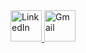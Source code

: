 <!DOCTYPE html>
<html lang="en">
<head>
    <title>Image</title>
</head>
<body><a href="https://www.linkedin.com/in/sujilatha-yoganathan-92a986264?lipi=urn%3Ali%3Apage%3Ad_flagship3_profile_view_base_contact_details%3B90FlPucvRL2q8I1ii%2FJjWw%3D%3D" target="_blank">
  <img src="//private-user-images.githubusercontent.com/161938065/310458308-27d77369-b02a-498f-b7e5-a7cebbe86921.png?jwt=eyJhbGciOiJIUzI1NiIsInR5cCI6IkpXVCJ9.eyJpc3MiOiJnaXRodWIuY29tIiwiYXVkIjoicmF3LmdpdGh1YnVzZXJjb250ZW50LmNvbSIsImtleSI6ImtleTUiLCJleHAiOjE3MDk3MjEzMTUsIm5iZiI6MTcwOTcyMTAxNSwicGF0aCI6Ii8xNjE5MzgwNjUvMzEwNDU4MzA4LTI3ZDc3MzY5LWIwMmEtNDk4Zi1iN2U1LWE3Y2ViYmU4NjkyMS5wbmc_WC1BbXotQWxnb3JpdGhtPUFXUzQtSE1BQy1TSEEyNTYmWC1BbXotQ3JlZGVudGlhbD1BS0lBVkNPRFlMU0E1M1BRSzRaQSUyRjIwMjQwMzA2JTJGdXMtZWFzdC0xJTJGczMlMkZhd3M0X3JlcXVlc3QmWC1BbXotRGF0ZT0yMDI0MDMwNlQxMDMwMTVaJlgtQW16LUV4cGlyZXM9MzAwJlgtQW16LVNpZ25hdHVyZT1lMzJiZjQxM2Q3MTJjNDA3ZDA2MTg3MWI0MjUzNGE2NWRiMDhiYzkzMjhlMTdlYzdhZTRjYWNiN2VmMmEyMTgwJlgtQW16LVNpZ25lZEhlYWRlcnM9aG9zdCZhY3Rvcl9pZD0wJmtleV9pZD0wJnJlcG9faWQ9MCJ9.I0MbEA8LaXrK2zogwpRLk6BgqP6FiBzzV1NiYECF2jY" alt="LinkedIn" width="50" height="50">
</a>

<a href="sujilatha6@gmail.com">
  <img src="//private-user-images.githubusercontent.com/161938065/310458347-1cb07aea-4b06-4a44-8fcc-283ee0bee00e.png?jwt=eyJhbGciOiJIUzI1NiIsInR5cCI6IkpXVCJ9.eyJpc3MiOiJnaXRodWIuY29tIiwiYXVkIjoicmF3LmdpdGh1YnVzZXJjb250ZW50LmNvbSIsImtleSI6ImtleTUiLCJleHAiOjE3MDk3MjEzMTUsIm5iZiI6MTcwOTcyMTAxNSwicGF0aCI6Ii8xNjE5MzgwNjUvMzEwNDU4MzQ3LTFjYjA3YWVhLTRiMDYtNGE0NC04ZmNjLTI4M2VlMGJlZTAwZS5wbmc_WC1BbXotQWxnb3JpdGhtPUFXUzQtSE1BQy1TSEEyNTYmWC1BbXotQ3JlZGVudGlhbD1BS0lBVkNPRFlMU0E1M1BRSzRaQSUyRjIwMjQwMzA2JTJGdXMtZWFzdC0xJTJGczMlMkZhd3M0X3JlcXVlc3QmWC1BbXotRGF0ZT0yMDI0MDMwNlQxMDMwMTVaJlgtQW16LUV4cGlyZXM9MzAwJlgtQW16LVNpZ25hdHVyZT0yOTFkMzkzOTIzZmVkNzRjOGE0ZGRjMzkzODc4OTVmYmVkMmNhNjEyODQ5YjNiMGNiMTY0NDk4MzQzZjFiYTlmJlgtQW16LVNpZ25lZEhlYWRlcnM9aG9zdCZhY3Rvcl9pZD0wJmtleV9pZD0wJnJlcG9faWQ9MCJ9.UDKBcNjxOr_Zh6K448HR2TDfHF4k4BRmfYVtyuw1LeM" alt="Gmail" width="50" height="50">
</a>
</body>
</html>
